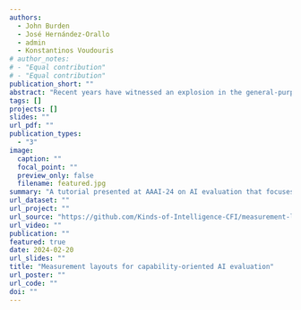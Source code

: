 ```yaml
---
authors:
  - John Burden
  - José Hernández-Orallo
  - admin
  - Konstantinos Voudouris
# author_notes:
# - "Equal contribution"
# - "Equal contribution"
publication_short: ""
abstract: "Recent years have witnessed an explosion in the general-purpose capabilities of AI systems. These advancements pose unique challenges to how AI systems should be evaluated. Estimating capabilities, rather than performance, is necessary for systems that are not built for specific tasks, but for general-purpose use, and to anticipate the fit of an AI system for situations and occupations requiring particular cognitive skill levels to cope with the expected demands. The techniques and methodologies from the cognitive sciences are more appropriate than task-oriented benchmarks for this evaluation of capability, but require a common language and toolkit to facilitate cross-disciplinary collaboration. One promising approach in this regard is the Measurement Layouts framework, which leverages large, hierarchical Bayesian Networks to infer the capabilities of AI systems. We propose a half-day lab to introduce AAAI-24 participants to the Measurement Layouts framework, demonstrate the powerful evaluation inferences we can make for different kinds of AI systems (RL agents, language models, etc.) and support building a diverse community of interdisciplinary researchers interested in improving AI evaluation."
tags: []
projects: []
slides: ""
url_pdf: ""
publication_types:
  - "3"
image:
  caption: ""
  focal_point: ""
  preview_only: false
  filename: featured.jpg
summary: "A tutorial presented at AAAI-24 on AI evaluation that focuses on estimating capabilities and creating capability profiles of AI systems (e.g., reinforcement learning agents and large language models) using a Bayesian framework."
url_dataset: ""
url_project: ""
url_source: "https://github.com/Kinds-of-Intelligence-CFI/measurement-layout-tutorial"
url_video: ""
publication: ""
featured: true
date: 2024-02-20
url_slides: ""
title: "Measurement layouts for capability-oriented AI evaluation"
url_poster: ""
url_code: ""
doi: ""
---
```

